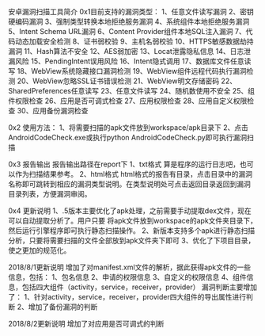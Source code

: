 安卓漏洞扫描工具简介
0x1目前支持的漏洞类型：
1、任意文件读写漏洞
2、密钥硬编码漏洞
3、强制类型转换本地拒绝服务漏洞
4、系统组件本地拒绝服务漏洞
5、Intent Schema URL漏洞
6、Content Provider组件本地SQL注入漏洞
7、代码动态加载安全检测
8、证书弱校验
9、主机名弱校验
10、HTTPS敏感数据劫持漏洞
11、Hash算法不安全
12、AES弱加密
13、Locat泄露隐私信息
14、日志泄漏风险
15、PendingIntent误用风险
16、Intent隐式调用
17、数据库文件任意读写
18、WebView系统隐藏接口漏洞检测
19、WebView组件远程代码执行漏洞检测
20、WebView忽略SSL证书错误检测
21、WebView明文存储密码
22、SharedPreferences任意读写
23、任意文件读写
24、随机数使用不安全
25、组件权限检查
26、应用是否可调式检查
27、应用权限检查
28、应用自定义权限检查
30、应用备份漏洞检查

0x2 使用方法：
1、将需要扫描的apk文件放到workspace/apk目录下
2、点击AndroidCodeCheck.exe或执行python AndroidCodeCheck.py即可执行漏洞扫描

0x3 报告输出
报告输出路径在report下
1、txt格式
算是程序的运行日志吧，也可以作为扫描结果参考。
2、html格式
html格式的报告有目录，点击目录中的漏洞名称即可跳转到相应的漏洞类型说明。在类型说明处可点击返回目录返回到漏洞
目录列表，方便漏洞审阅。

0x4 更新说明
1、.5版本主要优化了apk处理，之前需要手动提取dex文件，现在可以自动提取分析了。用户只要
将apk文件放到workspace的apk文件夹目录下，然后运行引擎程序即可执行静态扫描操作。
2、新版本支持多个apk进行静态扫描分析，只要将需要扫描的文件全部放到apk文件夹下即可
3、优化了下项目目录，使之更加的规范化。

2018/8/1更新说明
增加了对manifest.xml文件的解析，据此获得apk文件的一些信息，包括：
1、包名信息
2、申请的权限信息
3、自定义的权限信息
4、组件信息，包括四大组件（activity，service，receiver，provider）
漏洞判断主要增加了：
1、针对activity，service，receiver，provider四大组件的导出属性进行判断
2、增加了备份漏洞的判断

2018/8/2更新说明
增加了对应用是否可调式的判断